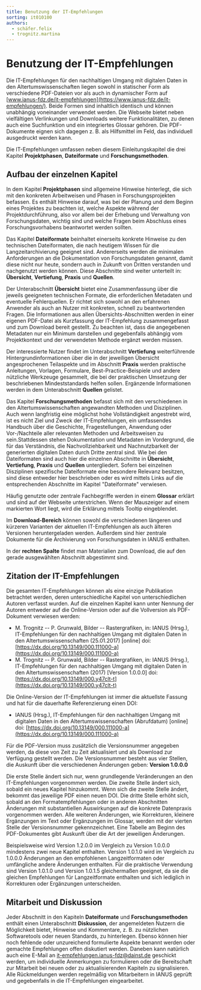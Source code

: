 ```yaml
---
title: Benutzung der IT-Empfehlungen
sorting: it010100
authors:
  - schäfer.felix
  - trognitz.martina
---
```


# Benutzung der IT-Empfehlungen

Die IT-Empfehlungen für den nachhaltigen Umgang mit digitalen Daten in den Altertumswissenschaften liegen sowohl in statischer Form als verschiedene PDF-Dateien vor als auch in dynamischer Form auf [www.ianus-fdz.de/it-empfehlungen](https://www.ianus-fdz.de/it-empfehlungen/). Beide Formen sind inhaltlich identisch und können unabhängig voneinander verwendet werden. Die Webseite bietet neben vielfältigen Verlinkungen und Downloads weitere Funktionalitäten, zu denen auch eine Suchfunktion und ein integriertes Glossar gehören. Die PDF-Dokumente eignen sich dagegen z. B. als Hilfsmittel im Feld, das individuell ausgedruckt werden kann.

Die IT-Empfehlungen umfassen neben diesem Einleitungskapitel die drei Kapitel **Projektphasen**, **Dateiformate** und **Forschungsmethoden**.

## Aufbau der einzelnen Kapitel

In dem Kapitel **Projektphasen** sind allgemeine Hinweise hinterlegt, die sich mit den konkreten Arbeitweisen und Phasen in Forschungsprojekten befassen. Es enthält Hinweise darauf, was bei der Planung und dem Beginn eines Projektes zu beachten ist, welche Aspekte während der Projektdurchführung, also vor allem bei der Erhebung und Verwaltung von Forschungsdaten, wichtig sind und welche Fragen beim Abschluss eines Forschungsvorhabens beantwortet werden sollten.

Das Kapitel **Dateiformate** beinhaltet einerseits konkrete Hinweise zu den technischen Dateiformaten, die nach heutigem Wissen für die Langzeitarchivierung geeignet sind. Andererseits werden die minimalen Anforderungen an die Dokumentation von Forschungsdaten genannt, damit diese nicht nur heute, sondern auch in Zukunft von Dritten verstanden und nachgenutzt werden können. Diese Abschnitte sind weiter unterteilt in: **Übersicht**, **Vertiefung**, **Praxis** und **Quellen**.

Der Unterabschnitt **Übersicht** bietet eine Zusammenfassung über die jeweils geeigneten technischen Formate, die erforderlichen Metadaten und eventuelle Fehlerquellen. Er richtet sich sowohl an den erfahrenen Anwender als auch an Nutzer mit konkreten, schnell zu beantwortenden Fragen. Die Informationen aus allen Übersichts-Abschnitten werden in einer eigenen PDF-Datei als Kurzfassung der IT-Empfehlung zusammengefasst und zum Download bereit gestellt. Zu beachten ist, dass die angegebenen Metadaten nur ein Minimum darstellen und gegebenfalls abhängig vom Projektkontext und der verwendeten Methode ergänzt werden müssen.

Der interessierte Nutzer findet im Unterabschnitt **Vertiefung** weiterführende Hintergrundinformationen über die in der jeweiligen Übersicht angesprochenen Teilaspekte und im Abschnitt **Praxis** werden praktische Anleitungen, Vorlagen, Formulare, Best-Practice-Beispiele und andere nützliche Werkzeuge gesammelt, die bei der praktischen Umsetzung der beschriebenen Mindeststandards helfen sollen. Ergänzende Informationen werden in dem Unterabschnitt **Quellen** gelistet.

Das Kapitel **Forschungsmethoden** befasst sich mit den verschiedenen in den Altertumswissenschaften angewandten Methoden und Disziplinen. Auch wenn langfristig eine möglichst hohe Vollständigkeit angestrebt wird, ist es nicht Ziel und Zweck der IT-Empfehlungen, ein umfassendes Handbuch über die Geschichte, Fragestellungen, Anwendung oder Vor-/Nachteile aller relevanten Methoden und Arbeitsweisen zu sein.Stattdessen stehen Dokumentation und Metadaten im Vordergrund, die für das Verständnis, die Nachvollziehbarkeit und Nachnutzbarkeit der generierten digitalen Daten durch Dritte zentral sind. Wie bei den Dateiformaten sind auch hier die einzelnen Abschnitte in **Übersicht**, **Vertiefung**, **Praxis** und **Quellen** untergliedert. Sofern bei einzelnen Disziplinen spezifische Dateiformate eine besondere Relevanz besitzen, sind diese entweder hier beschrieben oder es wird mittels Links auf die entsprechenden Abschnitte im Kapitel "Dateiformate" verwiesen.

Häufig genutzte oder zentrale Fachbegriffe werden in einem **Glossar** erklärt und sind auf der Webseite unterstrichen. Wenn der Mauszeiger auf einem markierten Wort liegt, wird die Erklärung mittels Tooltip eingeblendet.

Im **Download-Bereich** können sowohl die verschiedenen längeren und kürzeren Varianten der aktuellen IT-Empfehlungen als auch älteren Versionen heruntergeladen werden. Außerdem sind hier zentrale Dokumente für die Archivierung von Forschungsdaten in IANUS enthalten.

In der **rechten Spalte** findet man Materialien zum Download, die auf den gerade ausgewählten Abschnitt abgestimmt sind.

## Zitation der IT-Empfehlungen

Die gesamten IT-Empfehlungen können als eine einzige Publikation betrachtet werden, deren unterschiedliche Kapitel von unterschiedlichen Autoren verfasst wurden. Auf die einzelnen Kapitel kann unter Nennung der Autoren entweder auf die Online-Version oder auf die Vollversion als PDF-Dokument verwiesen werden:

- M. Trognitz -- P. Grunwald, Bilder -- Rastergrafiken, in: IANUS (Hrsg.), IT-Empfehlungen für den nachhaltigen Umgang mit digitalen Daten in den Altertumswissenschaften (25.01.2017) \[online\] doi: [https://dx.doi.org/10.13149/000.111000-a](https://dx.doi.org/10.13149/000.111000-a)
- M. Trognitz -- P. Grunwald, Bilder -- Rastergrafiken, in: IANUS (Hrsg.), IT-Empfehlungen für den nachhaltigen Umgang mit digitalen Daten in den Altertumswissenschaften (2017) \[Version 1.0.0.0\] doi: [https://dx.doi.org/10.13149/000.y47clt-t](https://dx.doi.org/10.13149/000.y47clt-t)

Die  Online-Version der IT-Empfehlungen ist immer die aktuellste Fassung und hat für die dauerhafte Referenzierung einen DOI:

- IANUS (Hrsg.), IT-Empfehlungen für den nachhaltigen Umgang mit digitalen Daten in den Altertumswissenschaften (Abrufdatum) \[online\] doi: [https://dx.doi.org/10.13149/000.111000-a](https://dx.doi.org/10.13149/000.111000-a)

Für die PDF-Version muss zusätzlich die Versionsnummer angegeben werden, da diese von Zeit zu Zeit aktualisiert und als Download zur Verfügung gestellt werden. Die Versionsnummer besteht aus vier Stellen, die Auskunft über die verschiedenen Änderungen geben: **Version 1.0.0.0**

Die erste Stelle ändert sich nur, wenn grundlegende Veränderungen an den IT-Empfehlungen vorgenommen werden. Die zweite Stelle ändert sich, sobald ein neues Kapitel hinzukommt. Wenn sich die zweite Stelle ändert, bekommt das jeweilige PDF einen neuen DOI. Die dritte Stelle erhöht sich, sobald an den Formatempfehlungen oder in anderen Abschnitten Änderungen mit substantiellen Auswirkungen auf die konkrete Datenpraxis vorgenommen werden. Alle weiteren Änderungen, wie Korrekturen, kleinere Ergänzungen im Text oder Ergänzungen im Glossar, werden mit der vierten Stelle der Versionsnummer gekennzeichnet. Eine Tabelle am Beginn des PDF-Dokumentes gibt Auskunft über die Art der jeweiligen Änderungen.

Beispielsweise wird Version 1.2.0.0 im Vergleich zu Version 1.0.0.0 mindestens zwei neue Kapitel enthalten. Version 1.0.1.0 wird im Vergleich zu 1.0.0.0 Änderungen an den empfohlenen Langzeitformaten oder umfängliche andere Änderungen enthalten. Für die praktische Verwendung sind Version 1.0.1.0 und Version 1.0.1.5 gleichermaßen geeignet, da sie die gleichen Empfehlungen für Langzeitformate enthalten und sich lediglich in Korrekturen oder Ergänzungen unterscheiden.

## Mitarbeit und Diskussion

Jeder Abschnitt in den Kapiteln **Dateiformate** und **Forschungsmethoden** enthält einen Unterabschnitt **Diskussion**, der angemeldeten Nutzern die Möglichkeit bietet, Hinweise und Kommentare, z. B. zu nützlichen Softwaretools oder neuen Standards, zu hinterlegen. Ebenso können hier noch fehlende oder unzureichend formulierte Aspekte benannt werden oder gemachte Empfehlungen offen diskutiert werden. Daneben kann natürlich auch eine E-Mail an [it-empfehlungen.ianus-fdz@dainst.de](mailto:it-empfehlungen.ianus-fdz@dainst.de) geschickt werden, um individuelle Anmerkungen zu formulieren oder die Bereitschaft zur Mitarbeit bei neuen oder zu aktualisierenden Kapiteln zu signalisieren. Alle Rückmeldungen werden regelmäßig von Mitarbeitern in IANUS geprüft und gegebenfalls in die IT-Empfehlungen eingearbeitet.
